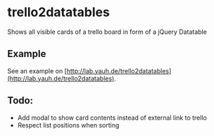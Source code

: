 trello2datatables
=================

Shows all visible cards of a trello board in form of a jQuery Datatable

## Example

See an example on [http://lab.yauh.de/trello2datatables](http://lab.yauh.de/trello2datatables).

## Todo:

* Add modal to show card contents instead of external link to trello
* Respect list positions when sorting
